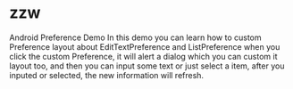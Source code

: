 # zzw
Android Preference Demo
In this demo you can learn how to custom Preference layout about EditTextPreference and ListPreference
when you click the custom Preference, it will alert a dialog which you can custom it layout too, 
and then you can input some text or just select a item, after you inputed or selected, the new information will refresh.
